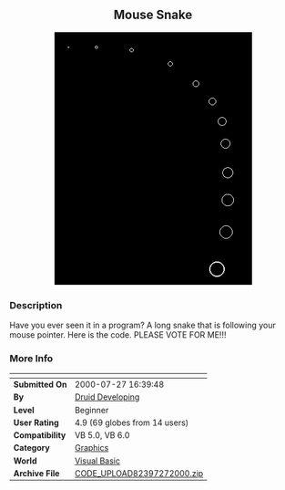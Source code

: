 ﻿<div align="center">

## Mouse Snake

<img src="PIC20007271047121431.gif">
</div>

### Description

Have you ever seen it in a program? A long snake that is following your mouse pointer. Here is the code. PLEASE VOTE FOR ME!!!
 
### More Info
 


<span>             |<span>
---                |---
**Submitted On**   |2000-07-27 16:39:48
**By**             |[Druid Developing](https://github.com/Planet-Source-Code/PSCIndex/blob/master/ByAuthor/druid-developing.md)
**Level**          |Beginner
**User Rating**    |4.9 (69 globes from 14 users)
**Compatibility**  |VB 5\.0, VB 6\.0
**Category**       |[Graphics](https://github.com/Planet-Source-Code/PSCIndex/blob/master/ByCategory/graphics__1-46.md)
**World**          |[Visual Basic](https://github.com/Planet-Source-Code/PSCIndex/blob/master/ByWorld/visual-basic.md)
**Archive File**   |[CODE\_UPLOAD82397272000\.zip](https://github.com/Planet-Source-Code/druid-developing-mouse-snake__1-10126/archive/master.zip)








